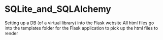 # SQLite_and_SQLAlchemy
Setting up a DB (of a virtual library) into the Flask website 
All html files go into the templates folder for the Flask application to pick up the html files to render
